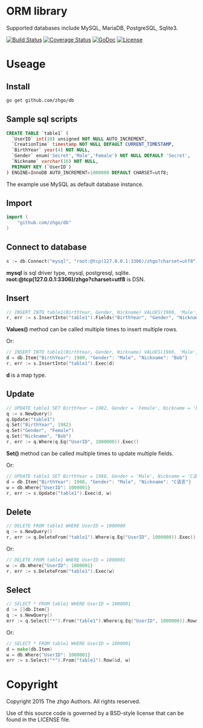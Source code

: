 # ORM library

Supported databases include MySQL, MariaDB, PostgreSQL, Sqlite3.

[![Build Status](https://travis-ci.org/zhgo/db.svg)](https://travis-ci.org/zhgo/db)
[![Coverage Status](https://coveralls.io/repos/zhgo/db/badge.svg)](https://coveralls.io/r/zhgo/db)
[![GoDoc](https://godoc.org/github.com/zhgo/db?status.png)](http://godoc.org/github.com/zhgo/db)
[![License](https://img.shields.io/badge/license-BSD-blue.svg?style=flat)](https://github.com/zhgo/db/blob/master/LICENSE)

# Useage

## Install

```bash
go get github.com/zhgo/db
```

## Sample sql scripts

```sql
CREATE TABLE `table1` (
  `UserID` int(10) unsigned NOT NULL AUTO_INCREMENT,
  `CreationTime` timestamp NOT NULL DEFAULT CURRENT_TIMESTAMP,
  `BirthYear` year(4) NOT NULL,
  `Gender` enum('Secret','Male','Female') NOT NULL DEFAULT 'Secret',
  `Nickname` varchar(16) NOT NULL,
  PRIMARY KEY (`UserID`)
) ENGINE=InnoDB AUTO_INCREMENT=1000000 DEFAULT CHARSET=utf8;
```

The example use MySQL as default database instance.

## Import

```go
import (
    "github.com/zhgo/db"
)
```

## Connect to database

```go
s := db.Connect("mysql", "root:@tcp(127.0.0.1:3306)/zhgo?charset=utf8")
```

**mysql** is sql driver type, mysql, postgresql, sqlite. **root:@tcp(127.0.0.1:3306)/zhgo?charset=utf8** is DSN.

## Insert

```go
// INSERT INTO table1(BirthYear, Gender, Nickname) VALUES(1980, 'Male', 'Bob')
r, err := s.InsertInto("table1").Fields("BirthYear", "Gender", "Nickname").Values(1980, "Male", "Bob").Exec()
```

**Values()** method can be called multiple times to insert multiple rows.

Or:

```go
// INSERT INTO table1(BirthYear, Gender, Nickname) VALUES(1980, 'Male', 'Bob')
d = db.Item{"BirthYear": 1980, "Gender": "Male", "Nickname": "Bob"}
r, err := s.InsertInto("table1").Exec(d)
```

**d** is a map type.

## Update

```go
// UPDATE table1 SET BirthYear = 1982, Gender = 'Female', Nickname = 'Bob' WHERE UserID = 1000000
q := s.NewQuery()
q.Update("table1")
q.Set("BirthYear", 1982)
q.Set("Gender", "Female")
q.Set("Nickname", "Bob")
r, err := q.Where(q.Eq("UserID", 1000000)).Exec()
```

**Set()** method can be called multiple times to update multiple fields.

Or:

```go
// UPDATE table1 SET BirthYear = 1988, Gender = 'Male', Nickname = 'C语言' WHERE UserID = 1000001
d = db.Item{"BirthYear": 1988, "Gender": "Male", "Nickname": "C语言"}
w = db.Where{"UserID": 1000001}
r, err := s.Update("table1").Exec(d, w)
```

## Delete

```go
// DELETE FROM table1 WHERE UserID = 1000000
q := s.NewQuery()
r, err := q.DeleteFrom("table1").Where(q.Eq("UserID", 1000000)).Exec()
```

Or:

```go
// DELETE FROM table1 WHERE UserID = 1000001
w := db.Where{"UserID": 1000001}
r, err := s.DeleteFrom("table1").Exec(w)
```

## Select

```go
// SELECT * FROM table1 WHERE UserID = 1000001
d := []db.Item{}
q := s.NewQuery()
err := q.Select("*").From("table1").Where(q.Eq("UserID", 1000000)).Rows(&d)
```

Or:

```go
// SELECT * FROM table1 WHERE UserID = 1000001
d = make(db.Item)
w = db.Where{"UserID": 1000001}
err := s.Select("*").From("table1").Row(&d, w)
```

# Copyright

Copyright 2015 The zhgo Authors. All rights reserved.

Use of this source code is governed by a BSD-style license that can be found in the LICENSE file.
